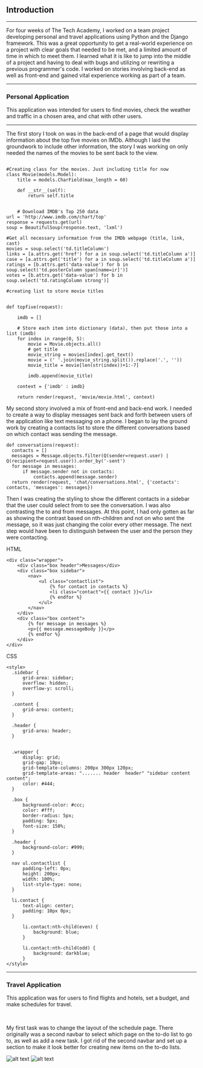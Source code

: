 <h2>Introduction</h2>
<hr />

<p>For four weeks of The Tech Academy, I worked on a team project developing personal and travel applications using Python and the Django framework. This was a great opportunity to get a real-world experience on a project with clear goals that needed to be met, and a limited amount of time in which to meet them. I learned what it is like to jump into the middle of a project and having to deal with bugs and utilizing or rewriting a previous programmer's code. I worked on stories involving back-end as well as front-end and gained vital experience working as part of a team.</p>
<hr />

<h3>Personal Application</h3>
<p>This application was intended for users to find movies, check the weather and traffic in a chosen area, and chat with other users.</p>
<hr />
The first story I took on was in the back-end of a page that would display information about the top five movies on IMDb. Although I laid the groundwork to include other information, the story I was working on only needed the names of the movies to be sent back to the view.

```

#Creating class for the movies. Just including title for now
class Movie(models.Model):
	title = models.CharField(max_length = 60)

	def __str__(self):
		return self.title
    
    
    # Download IMDB's Top 250 data
url = 'http://www.imdb.com/chart/top'
response = requests.get(url)
soup = BeautifulSoup(response.text, 'lxml')

#Get all necessary information from the IMDb webpage (title, link, cast)
movies = soup.select('td.titleColumn')
links = [a.attrs.get('href') for a in soup.select('td.titleColumn a')]
case = [a.attrs.get('title') for a in soup.select('td.titleColumn a')]
ratings = [b.attrs.get('data-value') for b in soup.select('td.posterColumn span[name=ir]')]
votes = [b.attrs.get('data-value') for b in soup.select('td.ratingColumn strong')]

#creating list to store movie titles


def topfive(request):
	
	imdb = []

	# Store each item into dictionary (data), then put those into a list (imdb)
	for index in range(0, 5):
		movie = Movie.objects.all()
		# get title
		movie_string = movies[index].get_text()
		movie = (' '.join(movie_string.split()).replace('.', ''))
		movie_title = movie[len(str(index))+1:-7]
		
		imdb.append(movie_title)

	context = {'imdb' : imdb}
		
	return render(request, 'movie/movie.html', context)
  ```
  
  My second story involved a mix of front-end and back-end work. I needed to create a way to display messages sent back and forth between users of the application like text messaging on a phone. I began to lay the ground work by creating a contacts list to store the different conversations based on which contact was sending the message.
  
  ```
  def conversations(request):
	contacts = []
	messages = Message.objects.filter(Q(sender=request.user) | Q(recipient=request.user)).order_by('-sent')
	for message in messages:
		if message.sender not in contacts:
			contacts.append(message.sender)
	return render(request, 'chat/conversations.html', {'contacts': contacts, 'messages': messages})
  
  ```
  
  Then I was creating the styling to show the different contacts in a sidebar that the user could select from to see the conversation. I was also contrasting the to and from messages. At this point, I had only gotten as far as showing the contrast based on nth-children and not on who sent the message, so it was just changing the color every other message. The next step would have been to distinguish between the user and the person they were contacting.
  
  HTML
```
<div class="wrapper">
    <div class="box header">Messages</div>
    <div class="box sidebar">
        <nav>
            <ul class="contactlist">
                {% for contact in contacts %}
                <li class="contact">{{ contact }}</li>
                {% endfor %}
            </ul>
        </nav>
    </div>
    <div class="box content">
        {% for message in messages %}
        <p>{{ message.messageBody }}</p>
        {% endfor %}
    </div>
</div>
```
  
  CSS
  ```
  <style>
    .sidebar {
        grid-area: sidebar;
        overflow: hidden;
        overflow-y: scroll;
    }

    .content {
        grid-area: content;
    }

    .header {
        grid-area: header;
    }


    .wrapper {
        display: grid;
        grid-gap: 10px;
        grid-template-columns: 200px 300px 120px;
        grid-template-areas: "....... header  header" "sidebar content content";
        color: #444;
    }

    .box {
        background-color: #ccc;
        color: #fff;
        border-radius: 5px;
        padding: 5px;
        font-size: 150%;
    }

    .header {
        background-color: #999;
    }

    nav ul.contactlist {
        padding-left: 0px;
        height: 200px;
        width: 100%;
        list-style-type: none;
    }

    li.contact {
        text-align: center;
        padding: 10px 0px;
    }

        li.contact:nth-child(even) {
            background: blue;
        }

        li.contact:nth-child(odd) {
            background: darkblue;
        }
</style>
```
<hr />

<h3>Travel Application</h3>
<p>This application was for users to find flights and hotels, set a budget, and make schedules for travel.</p>
<br />

My first task was to change the layout of the schedule page. There originally was a second navbar to select which page on the to-do list to go to, as well as add a new task. I got rid of the second navbar and set up a section to make it look better for creating new items on the to-do lists.

![alt text](https://github.com/adavidsmith5/pythonliveproject/blob/master/before_todolist%20larger.png)
![alt text](https://github.com/adavidsmith5/pythonliveproject/blob/master/after_todolist.png)
